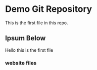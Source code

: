 # Demo Git Repository

This is the first file in this repo.


## Ipsum Below

Hello this is the first file

### website files